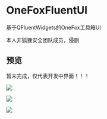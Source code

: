 # OneFoxFluentUI
基于QFluentWidgets的OneFox工具箱UI

本人非狐狸安全团队成员，侵删

## 预览
暂未完成，仅代表开发中界面！！！

![](https://cdn.jsdelivr.net/gh/Cey1anze/Blog_Images@main/pic/202409222017544.png)

![](https://cdn.jsdelivr.net/gh/Cey1anze/Blog_Images@main/pic/202409222018928.png)

![](https://cdn.jsdelivr.net/gh/Cey1anze/Blog_Images@main/pic/202409222019663.png)